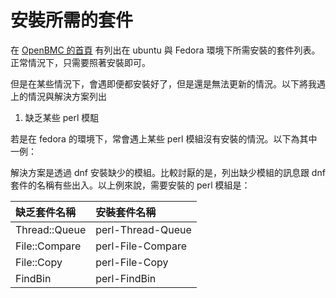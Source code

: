 
# 安裝所需的套件

在 [OpenBMC 的首頁](https://github.com/openbmc/openbmc) 有列出在 ubuntu 與 Fedora 環境下所需安裝的套件列表。正常情況下，只需要照著安裝即可。

但是在某些情況下，會遇即便都安裝好了，但是還是無法更新的情況。以下將我遇上的情況與解決方案列出

1. 缺乏某些 perl 模駔

若是在 fedora 的環境下，常會遇上某些 perl 模組沒有安裝的情況。以下為其中一例：


>>>
解決方案是透過 dnf 安裝缺少的模組。比較討厭的是，列出缺少模組的訊息跟 dnf 套件的名稱有些出入。以上例來說，需要安裝的 perl 模組是：

| 缺乏套件名稱 | 安裝套件名稱 |
|:-------------|:-------------|
| Thread::Queue | perl-Thread-Queue |
| File::Compare | perl-File-Compare |
| File::Copy | perl-File-Copy |
| FindBin | perl-FindBin |
>>>

